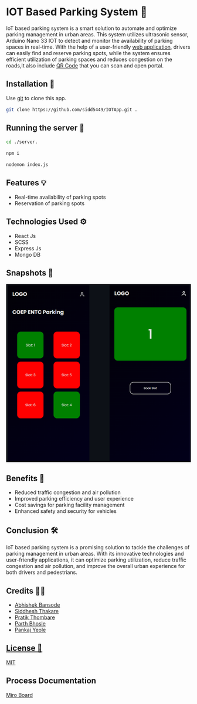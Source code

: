 # IOT Based Parking System 🚗

IoT based parking system is a smart solution to automate and optimize parking management in urban areas. This system utilizes ultrasonic sensor, Arduino Nano 33 IOT to detect and monitor the availability of parking spaces in real-time. With the help of a user-friendly <a href="https://pmportal.netlify.app/" target=_blank>web application</a>, drivers can easily find and reserve parking spots, while the system ensures efficient utilization of parking spaces and reduces congestion on the roads,It also include <a href="screenshots/qrcode.jpeg">QR Code</a> that you can scan and open portal.

## Installation 💽

Use [git](https://git-scm.com/download/win) to clone this app.

```bash
git clone https://github.com/sidd5449/IOTApp.git .
```
## Running the server 💽

```bash
cd ./server.
```
```bash
npm i
```

```bash
nodemon index.js
```

## Features 💡

- Real-time availability of parking spots
- Reservation of parking spots

## Technologies Used ⚙️

- React Js
- SCSS
- Express Js
- Mongo DB

## Snapshots 📸

<img src="portal/screenshots/appScreenShots.png"/>

## Benefits 👀

- Reduced traffic congestion and air pollution
- Improved parking efficiency and user experience
- Cost savings for parking facility management
- Enhanced safety and security for vehicles

## Conclusion 🛠

IoT based parking system is a promising solution to tackle the challenges of parking management in urban areas. With its innovative technologies and user-friendly applications, it can optimize parking utilization, reduce traffic congestion and air pollution, and improve the overall urban experience for both drivers and pedestrians.

## Credits 🙏🏻

- <a href='https://github.com/Abhishek-Bansode'> Abhishek Bansode
- <a href='https://github.com/sidd5449'> Siddhesh Thakare
- <a href='https://github.com/pratikt76'> Pratik Thombare
- <a href='https://github.com/wp120'> Parth Bhosle
- <a href='https://github.com/PankajYeole01'> Pankaj Yeole

## License 🪪

[MIT](https://choosealicense.com/licenses/mit/)

## Process Documentation

[Miro Board](https://miro.com/app/board/uXjVMhobVEs=/?share_link_id=187769475920)
